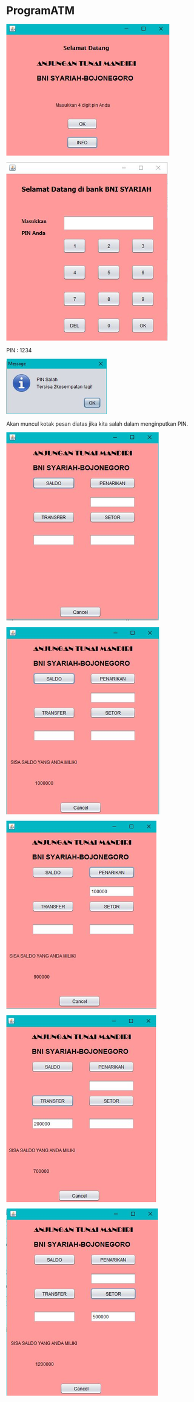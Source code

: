 # ProgramATM


![uh.JPG](https://github.com/irvinafiradila/ProgramATM/blob/master/uh.JPG)


![uh10.JPG](https://github.com/irvinafiradila/ProgramATM/blob/master/uh10.JPG)

PIN : 1234


![uh11.JPG](https://github.com/irvinafiradila/ProgramATM/blob/master/uh11.JPG)


Akan muncul kotak pesan diatas jika kita salah dalam menginputkan PIN.


![uh5.JPG](https://github.com/irvinafiradila/ProgramATM/blob/master/uh5.JPG)


![uh6.JPG](https://github.com/irvinafiradila/ProgramATM/blob/master/uh6.JPG)


![uh7.JPG](https://github.com/irvinafiradila/ProgramATM/blob/master/uh7.JPG)


![uh8.JPG](https://github.com/irvinafiradila/ProgramATM/blob/master/uh8.JPG)


![uh9.JPG](https://github.com/irvinafiradila/ProgramATM/blob/master/uh9.JPG)


